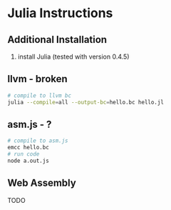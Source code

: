 # Julia Instructions

## Additional Installation

1.  install Julia (tested with version 0.4.5)

## llvm - broken

``` sh
# compile to llvm bc
julia --compile=all --output-bc=hello.bc hello.jl
```

## asm.js - ?

``` sh
# compile to asm.js
emcc hello.bc
# run code
node a.out.js
```

## Web Assembly

TODO

